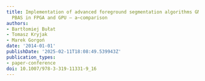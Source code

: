 ```yaml
---
title: Implementation of advanced foreground segmentation algorithms GMM, ViBE and
  PBAS in FPGA and GPU – a~comparison
authors:
- Bartłomiej Bułat
- Tomasz Kryjak
- Marek Gorgoń
date: '2014-01-01'
publishDate: '2025-02-11T18:08:49.539943Z'
publication_types:
- paper-conference
doi: 10.1007/978-3-319-11331-9_16
---
```

